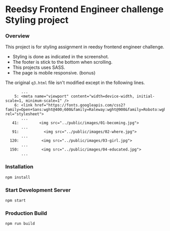 # Reedsy Frontend Engineer challenge Styling project

### Overview
This project is for styling assignment in reedsy frontend engineer challenge.

* Styling is done as indicated in the screenshot.
* The footer is stick to the bottom when scrolling.
* This projects uses SASS.
* The page is mobile responsive. (bonus)

The original `q3.html` file isn't modified except in the following lines.

```
       ...
    5: <meta name="viewport" content="width=device-width, initial-scale=1, minimum-scale=1" />
    6: <link href="https://fonts.googleapis.com/css2?family=Open+Sans:wght@400;600&family=Raleway:wght@900&family=Roboto:wght@400;500;600&display=swap" rel="stylesheet">
       ...
   41:         <img src="../public/images/01-becoming.jpg">
       ...
   91:           <img src="../public/images/02-where.jpg">
       ...
  120:          <img src="../public/images/03-girl.jpg">
       ...
  150:          <img src="../public/images/04-educated.jpg">
       ...
```

### Installation

```
npm install
```

### Start Development Server

```
npm start
```

### Production Build

```
npm run build
```
